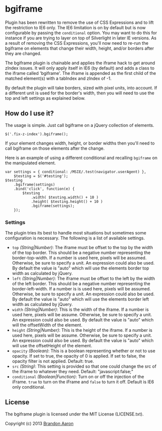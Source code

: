 # bgiframe

Plugin has been rewritten to remove the use of CSS Expressions and to lift the restriction to IE6 only. The IE6 limitation is on by default but is now configurable by passing the `conditional` option. You may want to do this for instance if you are trying to layer on top of Silverlight in later IE versions. As a result of removing the CSS Expressions, you'll now need to re-run the bgiframe on elements that change their width, height, and/or borders after they are changed.

The bgiframe plugin is chainable and applies the iframe hack to get around zIndex issues. It will only apply itself in IE6 (by default) and adds a class to the iframe called 'bgiframe'. The iframe is appended as the first child of the matched element(s) with a tabIndex and zIndex of -1.

By default the plugin will take borders, sized with pixel units, into account. If a different unit is used for the border's width, then you will need to use the top and left settings as explained below.


## How do I use it?

The usage is simple. Just call bgiframe on a jQuery collection of elements.

    $('.fix-z-index').bgiframe();

If your element changes width, height, or border widths then you'll need to call bgiframe on those elements after the change.

Here is an example of using a different conditional and recalling `bgiframe` on the manipulated element.

    var settings = { conditional: /MSIE/.test(navigator.userAgent) },
        $testing = $('#testing');
    $testing
        .bgiframe(settings)
        .bind('click', function(e) {
            $testing
                .width( $testing.width() + 10 )
                .height( $testing.height() + 10 )
                .bgiframe(settings);
        });

### Settings

The plugin tries its best to handle most situations but sometimes some configuration is necessary. The following is a list of available settings.

* `top` *(String|Number)*: The iframe must be offset to the top by the width of the top border. This should be a negative number representing the border-top-width. If a number is used here, pixels will be assumed. Otherwise, be sure to specify a unit. An expression could also be used. By default the value is "auto" which will use the elements border top width as calculated by jQuery.
* `left` *(String|Number)*: The iframe must be offset to the left by the width of the left border. This should be a negative number representing the border-left-width. If a number is is used here, pixels will be assumed. Otherwise, be sure to specify a unit. An expression could also be used. By default the value is "auto" which will use the elements border left width as calculated by jQuery.
* `width` *(String|Number)*: This is the width of the iframe. If a number is used here, pixels will be assume. Otherwise, be sure to specify a unit. An expression could also be used. By default the value is "auto" which will the offsetWidth of the element.
* `height` *(String|Number)*: This is the height of the iframe. If a number is used here, pixels will be assume. Otherwise, be sure to specify a unit. An expression could also be used. By default the value is "auto" which will use the offsetHeight of the element.
* `opacity` *(Boolean)*: This is a boolean representing whether or not to use opacity. If set to true, the opacity of 0 is applied. If set to false, the opacity filter is not applied. Default: true.
* `src` *(String)*: This setting is provided so that one could change  the src of the iframe to whatever they need. Default: "javascript:false;"
* `conditional` *(Boolean|Function)*: Turn on or off the injection of the iFrame. `true` to turn on the iFrame and `false` to turn it off. Default is IE6 only conditional.

## License

The bgiframe plugin is licensed under the MIT License (LICENSE.txt).

Copyright (c) 2013 [Brandon Aaron](http://brandon.aaron.sh)
